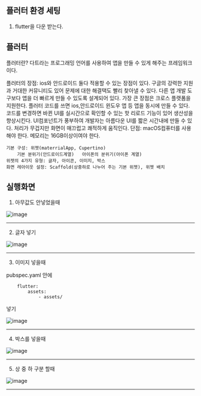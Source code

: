 ## 플러터 환경 세팅

1. flutter을 다운 받는다.



## 플러터

플러터란? 다트라는 프로그래밍 언어를 사용하여 앱을 만들 수 있게 해주는 프레임워크이다.

플러터의 장점: ios와 안드로이드 둘다 적용할 수 있는 장점이 있다.
            구글의 강력한 지원과 거대한 커뮤니티도 있어 문제에 대한 해결택도 빨리 찾아낼 수 있다.
            다른 앱 개발 도구보다 앱을 더 빠르게 만들 수 있도록 설계되어 있다.
            가장 큰 장점은 크로스 플랫폼을 지원한다. 플러터 코드를 쓰면 ios,안드로이드 윈도우 앱 등 앱을 동시에 만들 수 있다.
            코드를 변경하면 바뀐 UI를 실시간으로 확인할 수 있는 핫 리로드 기능이 있어 생산성을 향상시킨다.
            UI컴포넌트가 풍부하여 개발자는 아름다운 UI를 짧은 시간내에 만들 수 있다.
            처리가 무겁지만 화면이 매끄럽고 쾌적하게 움직인다.
단점: macOS컴퓨터를 사용해야 한다.
    메모리는 16GB이상이여야 한다.

    기본 구성: 위젯(materrialApp, Cupertino)
        기본 분위기(안드로이드계열)   아이폰의 분위기(아이폰 계열)
    위젯의 4가지 유형: 글자, 아이콘, 이미지, 박스
    화면 레아이웃 설정: Scaffold(상중하로 나누어 주는 기본 위젯), 위젯 배치

## 실행화면

1. 아무값도 안넣었을때 

![image](https://github.com/user-attachments/assets/f09e8799-f22f-49c8-a448-1416d4e3366b)

---

2. 글자 넣기

![image](https://github.com/user-attachments/assets/2aaf215a-c700-4262-94c9-e52b314bba1a)

---

3. 이미지 넣을때

pubspec.yaml 안에 


        flutter:
            assets:
                - assets/

넣기

![image](https://github.com/user-attachments/assets/848c2a45-963d-472a-8eb2-caaf1bb07e70)

---

4. 박스를 넣을때 

![image](https://github.com/user-attachments/assets/a99573b9-a40e-4c63-bca3-f06a06fcf463)

---

5. 상 중 하 구분 할때 

![image](https://github.com/user-attachments/assets/afc94bb5-17a8-4348-9505-66057cda0f81)

---




